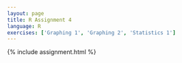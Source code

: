 ```yaml
---
layout: page
title: R Assignment 4
language: R
exercises: ['Graphing 1', 'Graphing 2', 'Statistics 1']
---
```


{% include assignment.html %}

